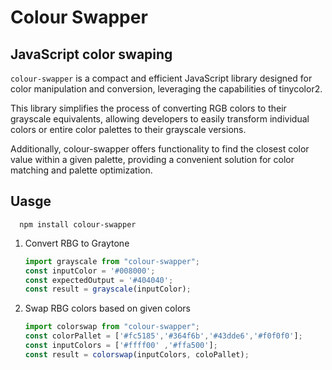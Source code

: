 # Colour Swapper

## JavaScript color swaping 

`colour-swapper` is a compact and efficient JavaScript library designed for color manipulation and conversion, leveraging the capabilities of tinycolor2. 

This library simplifies the process of converting RGB colors to their grayscale equivalents, allowing developers to easily transform individual colors or entire color palettes to their grayscale versions. 

Additionally, colour-swapper offers functionality to find the closest color value within a given palette, providing a convenient solution for color matching and palette optimization.

## Uasge 

      npm install colour-swapper

1. Convert RBG to Graytone

   ```js
   import grayscale from "colour-swapper";
   const inputColor = '#008000';
   const expectedOutput = '#404040';
   const result = grayscale(inputColor);
   ```
2. Swap RBG colors based on given colors

   ```js
   import colorswap from "colour-swapper";
   const colorPallet = ['#fc5185','#364f6b','#43dde6','#f0f0f0'];
   const inputColors = ['#ffff00' ,'#ffa500'];
   const result = colorswap(inputColors, coloPallet);
   ```
